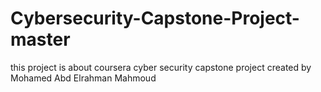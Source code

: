 # Cybersecurity-Capstone-Project-master
this project is about coursera cyber security capstone project 
created by Mohamed Abd Elrahman Mahmoud
